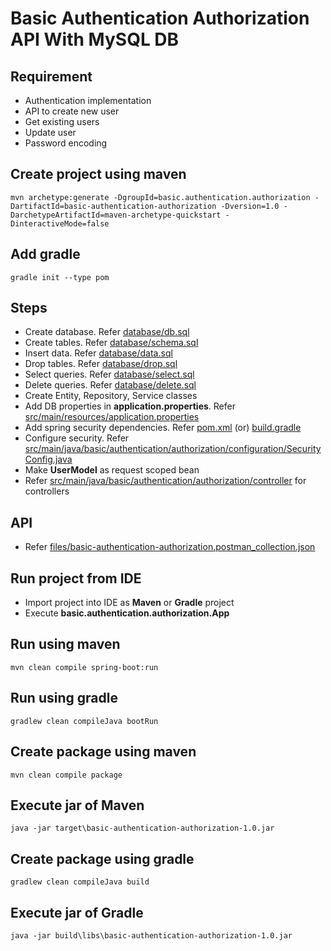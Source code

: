 # Basic Authentication Authorization API With MySQL DB

## Requirement
* Authentication implementation
* API to create new user
* Get existing users
* Update user
* Password encoding

## Create project using maven
```
mvn archetype:generate -DgroupId=basic.authentication.authorization -DartifactId=basic-authentication-authorization -Dversion=1.0 -DarchetypeArtifactId=maven-archetype-quickstart -DinteractiveMode=false
```

## Add gradle
```
gradle init --type pom
```

## Steps
* Create database. Refer [database/db.sql](database/db.sql)
* Create tables. Refer [database/schema.sql](database/schema.sql)
* Insert data. Refer [database/data.sql](database/data.sql)
* Drop tables. Refer [database/drop.sql](database/drop.sql)
* Select queries. Refer [database/select.sql](database/select.sql)
* Delete queries. Refer [database/delete.sql](database/delete.sql)
* Create Entity, Repository, Service classes
* Add DB properties in **application.properties**. Refer [src/main/resources/application.properties](src/main/resources/application.properties)
* Add spring security dependencies. Refer [pom.xml](pom.xml) (or) [build.gradle](build.gradle)
* Configure security. Refer [src/main/java/basic/authentication/authorization/configuration/SecurityConfig.java](src/main/java/basic/authentication/authorization/configuration/SecurityConfig.java)
* Make **UserModel** as request scoped bean
* Refer [src/main/java/basic/authentication/authorization/controller](basic/authentication/authorization/controller) for controllers 

## API
* Refer [files/basic-authentication-authorization.postman_collection.json](files/basic-authentication-authorization.postman_collection.json)

## Run project from IDE
* Import project into IDE as **Maven** or **Gradle** project
* Execute **basic.authentication.authorization.App**

## Run using maven
```
mvn clean compile spring-boot:run
```

## Run using gradle
```
gradlew clean compileJava bootRun
```

## Create package using maven
```
mvn clean compile package
```

## Execute jar of Maven
```
java -jar target\basic-authentication-authorization-1.0.jar
```

## Create package using gradle
```
gradlew clean compileJava build
```

## Execute jar of Gradle
```
java -jar build\libs\basic-authentication-authorization-1.0.jar
```